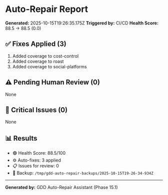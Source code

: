 # Auto-Repair Report

**Generated:** 2025-10-15T19:26:35.175Z
**Triggered by:** CI/CD
**Health Score:** 88.5 → 88.5 (0.0)

## ✅ Fixes Applied (3)

1. Added coverage to cost-control
2. Added coverage to roast
3. Added coverage to social-platforms

## ⚠️ Pending Human Review (0)

None

## 🔴 Critical Issues (0)

None

## 📊 Results

- 🟢 Health Score: 88.5/100
- ⚙️ Auto-fixes: 3 applied
- 📋 Issues for review: 0
- 💾 Backup: `/tmp/gdd-auto-repair-backups/2025-10-15T19-26-34-934Z`

---

**Generated by:** GDD Auto-Repair Assistant (Phase 15.1)
